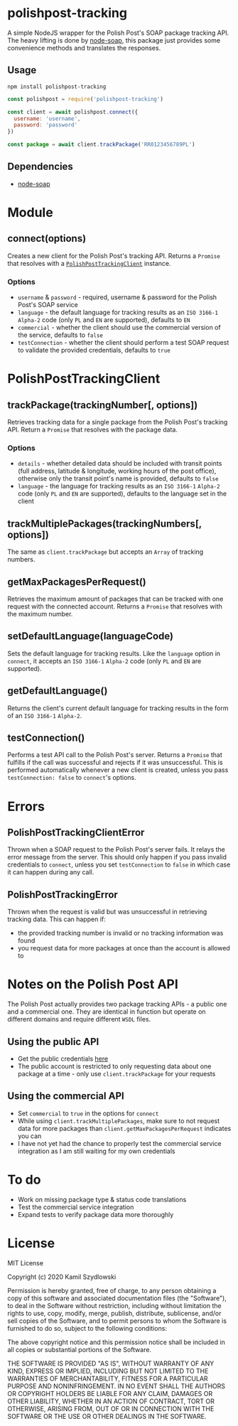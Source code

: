 # polishpost-tracking
A simple NodeJS wrapper for the Polish Post's SOAP package tracking API. The heavy lifting is done by [node-soap](https://github.com/vpulim/node-soap), this package just provides some convenience methods and translates the responses.

## Usage

```
npm install polishpost-tracking
```

```javascript
const polishpost = require('polishpost-tracking')

const client = await polishpost.connect({
  username: 'username',
  password: 'password'
})

const package = await client.trackPackage('RR0123456789PL')
```

## Dependencies

- [node-soap](https://github.com/vpulim/node-soap)

# Module

## connect(options)
Creates a new client for the Polish Post's tracking API. Returns a `Promise` that resolves with a [`PolishPostTrackingClient`](#polishposttrackingclient) instance.

### Options
- `username` & `password` - required, username & password for the Polish Post's SOAP service
- `language` - the default language for tracking results as an `ISO 3166-1` `Alpha-2` code (only `PL` and `EN` are supported), defaults to `EN`
- `commercial` - whether the client should use the commercial version of the service, defaults to `false` 
- `testConnection` - whether the client should perform a test SOAP request to validate the provided credentials, defaults to `true`

# PolishPostTrackingClient

## trackPackage(trackingNumber[, options])
Retrieves tracking data for a single package from the Polish Post's tracking API. Return a `Promise` that resolves with the package data.
### Options
- `details` - whether detailed data should be included with transit points (full address, latitude & longitude, working hours of the post office), otherwise only the transit point's name is provided, defaults to `false`
- `language` - the language for tracking results as an `ISO 3166-1` `Alpha-2` code (only `PL` and `EN` are supported), defaults to the language set in the client

## trackMultiplePackages(trackingNumbers[, options])
The same as `client.trackPackage` but accepts an `Array` of tracking numbers.

## getMaxPackagesPerRequest()
Retrieves the maximum amount of packages that can be tracked with one request with the connected account. Returns a `Promise` that resolves with the maximum number.

## setDefaultLanguage(languageCode)
Sets the default language for tracking results. Like the `language` option in `connect`, it accepts an `ISO 3166-1` `Alpha-2` code (only `PL` and `EN` are supported).

## getDefaultLanguage()
Returns the client's current default language for tracking results in the form of an `ISO 3166-1` `Alpha-2`.

## testConnection()
Performs a test API call to the Polish Post's server. Returns a `Promise` that fulfills if the call was successful and rejects if it was unsuccessful. This is performed automatically whenever a new client is created, unless you pass `testConnection: false` to `connect`'s options.

##

# Errors

## PolishPostTrackingClientError

Thrown when a SOAP request to the Polish Post's server fails. It relays the error message from the server. This should only happen if you pass invalid credentials to `connect`, unless you set `testConnection` to `false` in which case it can happen during any call.

## PolishPostTrackingError

Thrown when the request is valid but was unsuccessful in retrieving tracking data. This can happen if:
- the provided tracking number is invalid or no tracking information was found
- you request data for more packages at once than the account is allowed to

# Notes on the Polish Post API
The Polish Post actually provides two package tracking APIs - a public one and a commercial one. They are identical in function but operate on different domains and require different `WSDL` files.

## Using the public API

- Get the public credentials [here](http://www.poczta-polska.pl/webservices/)
- The public account is restricted to only requesting data about one package at a time - only use `client.trackPackage` for your requests

## Using the commercial API

- Set `commercial` to `true` in the options for `connect`
- While using `client.trackMultiplePackages`, make sure to not request data for more packages than `client.getMaxPackagesPerRequest` indicates you can
- I have not yet had the chance to properly test the commercial service integration as I am still waiting for my own credentials

# To do

- Work on missing package type & status code translations
- Test the commercial service integration
- Expand tests to verify package data more thoroughly

# License

MIT License

Copyright (c) 2020 Kamil Szydlowski

Permission is hereby granted, free of charge, to any person obtaining a copy
of this software and associated documentation files (the "Software"), to deal
in the Software without restriction, including without limitation the rights
to use, copy, modify, merge, publish, distribute, sublicense, and/or sell
copies of the Software, and to permit persons to whom the Software is
furnished to do so, subject to the following conditions:

The above copyright notice and this permission notice shall be included in all
copies or substantial portions of the Software.

THE SOFTWARE IS PROVIDED "AS IS", WITHOUT WARRANTY OF ANY KIND, EXPRESS OR
IMPLIED, INCLUDING BUT NOT LIMITED TO THE WARRANTIES OF MERCHANTABILITY,
FITNESS FOR A PARTICULAR PURPOSE AND NONINFRINGEMENT. IN NO EVENT SHALL THE
AUTHORS OR COPYRIGHT HOLDERS BE LIABLE FOR ANY CLAIM, DAMAGES OR OTHER
LIABILITY, WHETHER IN AN ACTION OF CONTRACT, TORT OR OTHERWISE, ARISING FROM,
OUT OF OR IN CONNECTION WITH THE SOFTWARE OR THE USE OR OTHER DEALINGS IN THE
SOFTWARE.